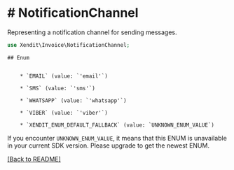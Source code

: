 # # NotificationChannel
Representing a notification channel for sending messages.

```php
use Xendit\Invoice\NotificationChannel;
```


    ## Enum

    
        * `EMAIL` (value: `'email'`)
    
        * `SMS` (value: `'sms'`)
    
        * `WHATSAPP` (value: `'whatsapp'`)
    
        * `VIBER` (value: `'viber'`)
    
        * `XENDIT_ENUM_DEFAULT_FALLBACK` (value: `UNKNOWN_ENUM_VALUE`)

If you encounter `UNKNOWN_ENUM_VALUE`, it means that this ENUM is unavailable in your current SDK version. Please upgrade to get the newest ENUM.

[[Back to README]](../../README.md)
